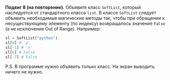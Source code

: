 **Подвиг 8 (на повторение).** Объявите класс `SoftList`, который наследуется от стандартного класса `list`. 
В классе `SoftList` следует объявить необходимые магические методы так, чтобы при обращении к несуществующему элементу
(по индексу) возвращалось значение `False` (а не исключение Out of Range). Например:

```python
sl = SoftList("python")
sl[0] # 'p'
sl[-1] # 'n'
sl[6] # False
sl[-7] # False
```

P.S. В программе нужно объявить только класс. На экран выводить ничего не нужно.